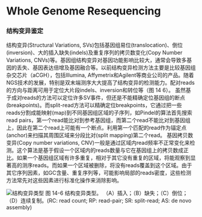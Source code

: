 # Whole Genome Resequencing

### 结构变异鉴定
结构变异(Structural Variations, SVs)包括基因组易位(translocation)、倒位(inversion)、大的插入缺失(indels)及重复序列的拷贝数变化(Copy Number Variations, CNVs)等。基因组结构变异对基因功能影响比较大，通常会导致多基因的丢失、基因表达倍增及基因融合等。以前结构变异检测方法主要是比较基因组杂交芯片（aCGH），包括Illumina, Affymetrix和Agilent等商业公司的产品。随着NGS技术的发展，特别是双末端测序大大提高了结构变异的检测能力。配对reads的方向与距离可用于定位大片段indels、inversion和转位等（图 14 6）。
虽然基于成对reads的方法可以定位许多SV事件，但还是不能精确定位基因组的断点(breakpoints)。而split-read方法可以精确定位breakpoints，它通过把一些reads分割成能映射(map)到不同基因组区域的子序列，如Pindel的算法首先搜索read pairs，第一个read能比对到参考基因组，而第二个read不能比对到基因组上，因此在第二个read上可能有一个断点。利用第一个匹配的read作为锚定点(anchor)来扫描其周围区域来分段比对(split mapping)第二个read。
基因拷贝数变异(Copy number variations, CNV)一般是通过区域内read频率不正常变化来检测。这个算法是基于假设一个区域内的reads数量与它在基因组上的拷贝数成正比。如果一个基因组区域有许多重复，相对于其它没有重复的区域，将能观察到显著高的测序reads。而如果一个区域被删除，将没有reads覆盖到这个区域。由于其它序列因素，如GC含量、重复序列等，可能影响局部的reads密度，这些检测方法常先对这些因素进行标准化操作来消除影响。

![结构变异类型](https://gitee.com/thelilab/bigbook/raw/master/Images/book/fig14-6.png)
图 14-6 结构变异类型。
（A）插入；（B）缺失；（C）倒位；（D）连续复制。(RC: read count; RP: read-pair; SR: split-read; AS: de novo assembly)

